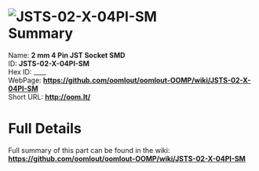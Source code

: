 
![JSTS-02-X-04PI-SM](https://github.com/oomlout/oomlout-OOMP/blob/master/parts/JSTS-02-X-04PI-SM/JSTS-02-X-04PI-SM_420.jpg)   
Summary
=================
  
Name: __2 mm 4 Pin JST Socket SMD__    
ID: __JSTS-02-X-04PI-SM__   
Hex ID: ____   
WebPage: __https://github.com/oomlout/oomlout-OOMP/wiki/JSTS-02-X-04PI-SM__   
Short URL: __http://oom.lt/__   

Full Details
==========================
Full summary of this part can be found in the wiki:   
__https://github.com/oomlout/oomlout-OOMP/wiki/JSTS-02-X-04PI-SM__    

